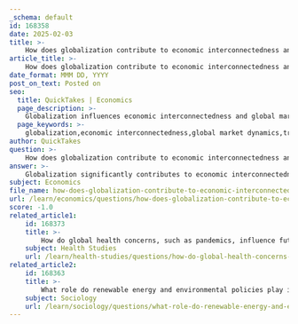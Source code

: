 ```yaml
---
_schema: default
id: 168358
date: 2025-02-03
title: >-
    How does globalization contribute to economic interconnectedness and global market dynamics?
article_title: >-
    How does globalization contribute to economic interconnectedness and global market dynamics?
date_format: MMM DD, YYYY
post_on_text: Posted on
seo:
  title: QuickTakes | Economics
  page_description: >-
    Globalization influences economic interconnectedness and global market dynamics through trade, investment, global supply chains, cultural exchange, and technology, shaping relationships and creating both opportunities and challenges.
  page_keywords: >-
    globalization,economic interconnectedness,global market dynamics,trade,investment,supply chains,cultural exchange,consumer behavior,technological advancements,political structures,global crises,interdependence
author: QuickTakes
question: >-
    How does globalization contribute to economic interconnectedness and global market dynamics?
answer: >-
    Globalization significantly contributes to economic interconnectedness and global market dynamics through several key mechanisms:\n\n1. **Increased Trade and Investment**: Globalization facilitates the flow of goods, services, and capital across borders. Countries engage in trade agreements that lower tariffs and reduce barriers, allowing for a more seamless exchange of products. This interconnectedness means that economies are no longer isolated; a change in one country's economic policy can have ripple effects worldwide. For instance, the U.S. tariffs on Canada illustrate how local economic policies can impact international trade dynamics and local markets.\n\n2. **Global Supply Chains**: The rise of global supply chains is a hallmark of globalization. Products are often manufactured in multiple countries, with different components sourced from various locations. This not only enhances efficiency but also allows companies to optimize production costs. For example, a smartphone may be designed in the U.S., assembled in China, and contain components from South Korea and Japan. Such interdependence illustrates how local economies are tied to global market dynamics.\n\n3. **Cultural Exchange and Consumer Behavior**: Globalization promotes the exchange of ideas and cultural practices, which can influence consumer preferences and behaviors. As cultures blend, businesses must adapt to changing demands, leading to shifts in market dynamics. For example, the popularity of international cuisines can lead to the establishment of diverse restaurants in local markets, reflecting a broader global influence.\n\n4. **Technological Advancements**: Technology plays a crucial role in globalization by enabling faster communication and transportation. Innovations such as the internet and logistics technologies have made it easier for businesses to operate on a global scale. This technological integration allows for real-time data sharing and collaboration across borders, further enhancing economic interconnectedness.\n\n5. **Economic Policies and Political Structures**: Globalization also affects political ideologies and economic policies. Countries may adopt policies that favor free trade and open markets to attract foreign investment. However, this can lead to tensions, as seen in the rise of protectionist sentiments in various regions. Political uncertainty can disrupt market dynamics, as businesses may hesitate to invest in unstable environments.\n\n6. **Global Crises and Interdependence**: Events such as the COVID-19 pandemic have highlighted the vulnerabilities of global interconnectedness. Health crises in one region can quickly affect economies worldwide, demonstrating how interconnected markets are. This interdependence can lead to both challenges and opportunities, as countries must collaborate to address global issues.\n\nIn summary, globalization fosters economic interconnectedness and shapes global market dynamics through trade, investment, cultural exchange, technological advancements, and the influence of political structures. This interconnectedness creates a complex web of relationships that can lead to both opportunities for growth and challenges that require careful management.
subject: Economics
file_name: how-does-globalization-contribute-to-economic-interconnectedness-and-global-market-dynamics.md
url: /learn/economics/questions/how-does-globalization-contribute-to-economic-interconnectedness-and-global-market-dynamics
score: -1.0
related_article1:
    id: 168373
    title: >-
        How do global health concerns, such as pandemics, influence future preparedness strategies?
    subject: Health Studies
    url: /learn/health-studies/questions/how-do-global-health-concerns-such-as-pandemics-influence-future-preparedness-strategies
related_article2:
    id: 168363
    title: >-
        What role do renewable energy and environmental policies play in promoting sustainable practices?
    subject: Sociology
    url: /learn/sociology/questions/what-role-do-renewable-energy-and-environmental-policies-play-in-promoting-sustainable-practices
---
```


&nbsp;